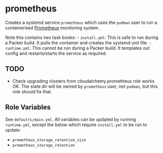 # prometheus
Creates a systemd service `prometheus` which uses the `podman` user to run a containerised [Prometheus](https://github.com/prometheus/prometheus) monitoring system.

Note this contains two task books:
    - `install.yml`: This is safe to run during a Packer build. It pulls the container and creates the systemd unit file.
    - `runtime.yml`: This cannot be run during a Packer build. It templates out config and restarts/starts the service as required.

## TODO
 - Check upgrading clusters from cloudalchemy.prometheus role works OK. The state dir will be owned by `prometheus` user, not `podman`, but this role should fix that.

## Role Variables

See `defaults/main.yml`. All variables can be updated by running `runtime.yml`, except the below which require `install.yml` to be run to update:
- `prometheus_storage_retention_size`
- `prometheus_storage_retention`
